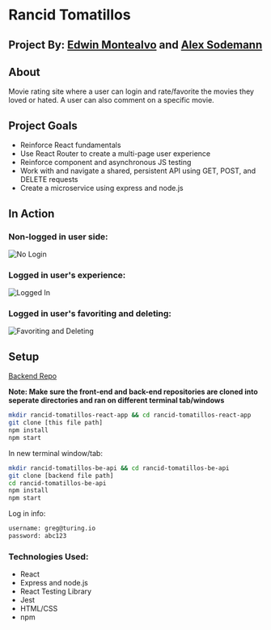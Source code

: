 # Rancid Tomatillos

## Project By: [Edwin Montealvo](https://github.com/emontealvo) and [Alex Sodemann](https://github.com/asodemann18)

## About
Movie rating site where a user can login and rate/favorite the movies they loved or hated.  A user can also comment on a specific movie.

## Project Goals
* Reinforce React fundamentals
* Use React Router to create a multi-page user experience
* Reinforce component and asynchronous JS testing
* Work with and navigate a shared, persistent API using GET, POST, and DELETE requests
* Create a microservice using express and node.js 

## In Action

### Non-logged in user side:
![No Login](https://media.giphy.com/media/eMUAOdDlIUz0gSIAZ4/giphy.gif)

### Logged in user's experience:
![Logged In](https://media.giphy.com/media/TjXinpnPuUIwb8d50B/giphy.gif)

### Logged in user's favoriting and deleting:
![Favoriting and Deleting](https://media.giphy.com/media/f6CgdakXqXY71d6D8d/giphy.gif)

## Setup
[Backend Repo](https://github.com/emontealvo/rancid-tomatillos-be-api)

**Note: Make sure the front-end and back-end repositories are cloned into seperate 
directories and ran on different terminal tab/windows**

```bash 
mkdir rancid-tomatillos-react-app && cd rancid-tomatillos-react-app
git clone [this file path]
npm install 
npm start
```
In new terminal window/tab:

``` bash
mkdir rancid-tomatillos-be-api && cd rancid-tomatillos-be-api
git clone [backend file path]
cd rancid-tomatillos-be-api
npm install
npm start
```

Log in info: 
```bash
username: greg@turing.io
password: abc123
```

### Technologies Used:
* React
* Express and node.js
* React Testing Library
* Jest
* HTML/CSS
* npm
